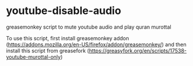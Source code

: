 # youtube-disable-audio

greasemonkey script to mute youtube audio and play quran murottal 

To use this script, first install greasemonkey addon (https://addons.mozilla.org/en-US/firefox/addon/greasemonkey/) and then install this script from greasefork (https://greasyfork.org/en/scripts/17538-youtube-murottal-only) 
